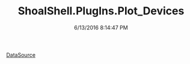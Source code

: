 ﻿---
title: ShoalShell.PlugIns.Plot_Devices
date: 6/13/2016 8:14:47 PM
---

[DataSource](T-ShoalShell.PlugIns.Plot_Devices.DataSource.html)
